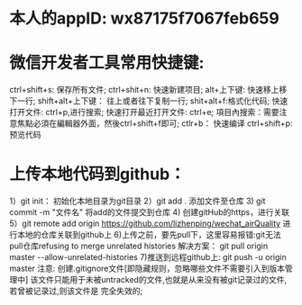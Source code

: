  # 本人的appID:	wx87175f7067feb659
 # 微信开发者工具常用快捷键:
 ctrl+shift+s: 保存所有文件;
 ctrl+shit+n: 快速新建项目;
 alt+上下键: 快速移上移下一行;
 shift+alt+上下键： 往上或者往下复制一行;
 shit+alt+f:格式化代码;
 快速打开文件: ctrl+p,进行搜索;
 快速打开最近打开文件: ctrl+e;
 項目內搜索：需要注意焦點必須在編輯器外面，然後ctrl+shift+f即可;
 ctlr+b： 快速编译
 ctrl+shift+p: 预览代码

 # 上传本地代码到github：
 1）git init： 初始化本地目录为git目录
 2）git add . 添加文件至仓库
 3) git commit -m "文件名" 将add的文件提交到仓库
 4) 创建gitHub的https，进行关联
 5）git remote add origin https://github.com/lizhenping/wechat_airQuality
    进行本地的仓库关联到github上
 6)上传之前，要先pull下，这里容易报错:git无法pull仓库refusing to merge unrelated histories
  解决方案： git pull origin master --allow-unrelated-histories
 7)推送到远程github上: git push -u origin master
 注意: 创建.gitignore文件[即隐藏规则，忽略哪些文件不需要引入到版本管理中]
       该文件只能用于未被untracked的文件,也就是从来没有被git记录过的文件,若曾被记录过,则该文件是        完全失效的;